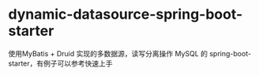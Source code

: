# dynamic-datasource-spring-boot-starter
使用MyBatis + Druid 实现的多数据源，读写分离操作 MySQL 的 spring-boot-starter，有例子可以参考快速上手
